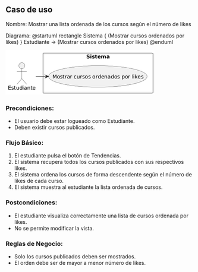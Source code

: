 ﻿## Caso de uso
Nombre: Mostrar una lista ordenada de los cursos según el número de likes

Diagrama:
@startuml
rectangle Sistema {
  (Mostrar cursos ordenados por likes)
}
Estudiante -> (Mostrar cursos ordenados por likes)
@enduml

![alt text](image-15.png)

### Precondiciones:
- El usuario debe estar logueado como Estudiante.
- Deben existir cursos publicados.

### Flujo Básico:
1. El estudiante pulsa el botón de Tendencias.
2. El sistema recupera todos los cursos publicados con sus respectivos likes.
3. El sistema ordena los cursos de forma descendente según el número de likes de cada curso.
4. El sistema muestra al estudiante la lista ordenada de cursos.

### Postcondiciones:
- El estudiante visualiza correctamente una lista de cursos ordenada por likes.
- No se permite modificar la vista.

### Reglas de Negocio:
- Solo los cursos publicados deben ser mostrados.
- El orden debe ser de mayor a menor número de likes.


